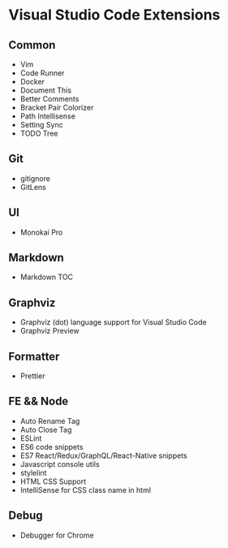 # Visual Studio Code Extensions

## Common
- Vim
- Code Runner
- Docker
- Document This
- Better Comments
- Bracket Pair Colorizer
- Path Intellisense
- Setting Sync
- TODO Tree

## Git
- gitignore
- GitLens

## UI
- Monokai Pro

## Markdown
- Markdown TOC

## Graphviz
- Graphviz (dot) language support for Visual Studio Code
- Graphviz Preview

## Formatter
- Prettier

## FE && Node
- Auto Rename Tag
- Auto Close Tag
- ESLint
- ES6 code snippets
- ES7 React/Redux/GraphQL/React-Native snippets
- Javascript console utils
- stylelint
- HTML CSS Support
- IntelliSense for CSS class name in html

## Debug
- Debugger for Chrome